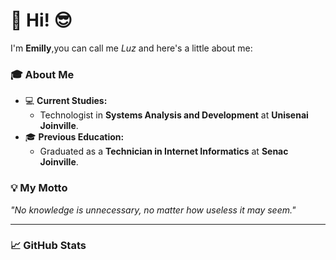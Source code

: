 # 👋 Hi! 😎

I'm **Emilly**,you can call me *Luz* and here's a little about me:  

### 🎓 About Me  
- 💻 **Current Studies:**  
  - Technologist in **Systems Analysis and Development** at **Unisenai Joinville**.  
- 🎓 **Previous Education:**  
  - Graduated as a **Technician in Internet Informatics** at **Senac Joinville**.  

### 💡 My Motto  
*"No knowledge is unnecessary, no matter how useless it may seem."*  

---

### 📈 GitHub Stats 
<div> 
<img higth="180cm " ![Emilly's GitHub stats](https://github-readme-stats.vercel.app/api?username=Emilly12321&show_icons=true&theme=radical)/> 
<img higth="180cm " ![Top Languages](https://github-readme-stats.vercel.app/api/top-langs/?username=Emilly12321&layout=compact&theme=radical)/>  
</div>
